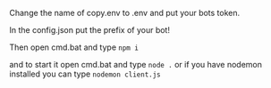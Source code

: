Change the name of copy.env to .env and put your bots token.

In the config.json put the prefix of your bot!

Then open cmd.bat and type  `npm i`

and to start it open cmd.bat and type  `node .` or if you have nodemon installed you can type `nodemon client.js`
